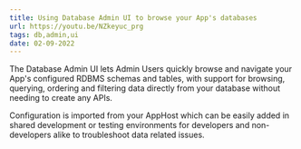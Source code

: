 ```yaml
---
title: Using Database Admin UI to browse your App's databases
url: https://youtu.be/NZkeyuc_prg
tags: db,admin,ui
date: 02-09-2022
---
```


The Database Admin UI lets Admin Users quickly browse and navigate your App's configured RDBMS schemas and tables,
with support for browsing, querying, ordering and filtering data directly from your database without needing to create any APIs. 

Configuration is imported from your AppHost which can be easily added in shared development or testing environments 
for developers and non-developers alike to troubleshoot data related issues.